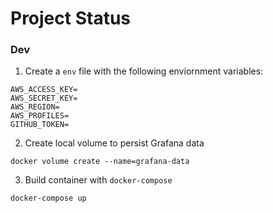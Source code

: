 # Project Status

### Dev

1. Create a `env` file with the following enviornment variables:

```
AWS_ACCESS_KEY=
AWS_SECRET_KEY=
AWS_REGION=
AWS_PROFILES=
GITHUB_TOKEN=
```

2. Create local volume to persist Grafana data

```
docker volume create --name=grafana-data
```

3. Build container with `docker-compose`

```
docker-compose up
```
